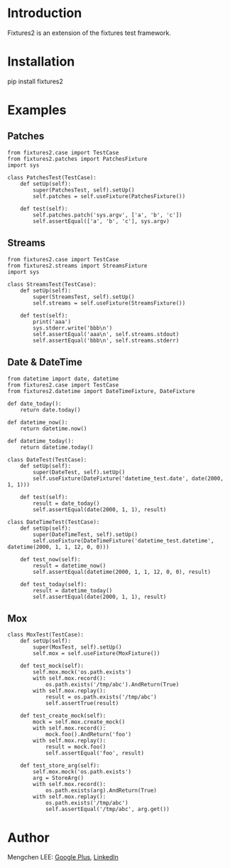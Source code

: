 Introduction
============

Fixtures2 is an extension of the fixtures test framework.

Installation
============

pip install fixtures2

Examples
========

Patches
-------

	from fixtures2.case import TestCase
	from fixtures2.patches import PatchesFixture
	import sys
	
	class PatchesTest(TestCase):
	    def setUp(self):
	        super(PatchesTest, self).setUp()
	        self.patches = self.useFixture(PatchesFixture())
	        
	    def test(self):
	        self.patches.patch('sys.argv', ['a', 'b', 'c'])
	        self.assertEqual(['a', 'b', 'c'], sys.argv)
	        
Streams
-------

	from fixtures2.case import TestCase
	from fixtures2.streams import StreamsFixture
	import sys
	
	class StreamsTest(TestCase):
	    def setUp(self):
	        super(StreamsTest, self).setUp()
	        self.streams = self.useFixture(StreamsFixture())
	        
	    def test(self):
	        print('aaa')
	        sys.stderr.write('bbb\n')
	        self.assertEqual('aaa\n', self.streams.stdout)
	        self.assertEqual('bbb\n', self.streams.stderr)
	        
Date & DateTime
---------------

	from datetime import date, datetime
	from fixtures2.case import TestCase
	from fixtures2.datetime import DateTimeFixture, DateFixture
	
	def date_today():
	    return date.today()
	
	def datetime_now():
	    return datetime.now()
	
	def datetime_today():
	    return datetime.today()
	
	class DateTest(TestCase):
	    def setUp(self):
	        super(DateTest, self).setUp()
	        self.useFixture(DateFixture('datetime_test.date', date(2000, 1, 1)))
	        
	    def test(self):
	        result = date_today()
	        self.assertEqual(date(2000, 1, 1), result)
	
	class DateTimeTest(TestCase):
	    def setUp(self):
	        super(DateTimeTest, self).setUp()
	        self.useFixture(DateTimeFixture('datetime_test.datetime', datetime(2000, 1, 1, 12, 0, 0)))
	        
	    def test_now(self):
	        result = datetime_now()
	        self.assertEqual(datetime(2000, 1, 1, 12, 0, 0), result)
	        
	    def test_today(self):
	        result = datetime_today()
	        self.assertEqual(date(2000, 1, 1), result)
        
Mox
---

	class MoxTest(TestCase):
	    def setUp(self):
	        super(MoxTest, self).setUp()
	        self.mox = self.useFixture(MoxFixture())
	        
	    def test_mock(self):
	        self.mox.mock('os.path.exists')
	        with self.mox.record():
	            os.path.exists('/tmp/abc').AndReturn(True)
	        with self.mox.replay():
	            result = os.path.exists('/tmp/abc')
	            self.assertTrue(result)
	            
	    def test_create_mock(self):
	        mock = self.mox.create_mock()
	        with self.mox.record():
	            mock.foo().AndReturn('foo')
	        with self.mox.replay():
	            result = mock.foo()
	            self.assertEqual('foo', result)
	            
	    def test_store_arg(self):
	        self.mox.mock('os.path.exists')
	        arg = StoreArg()
	        with self.mox.record():
	            os.path.exists(arg).AndReturn(True)
	        with self.mox.replay():
	            os.path.exists('/tmp/abc')
	            self.assertEqual('/tmp/abc', arg.get())

Author
======

Mengchen LEE: <a href="https://plus.google.com/117704742936410336204" target="_blank">Google Plus</a>, <a href="https://cn.linkedin.com/pub/mengchen-lee/30/8/23a" target="_blank">LinkedIn</a>
